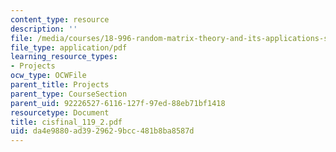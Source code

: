 ```yaml
---
content_type: resource
description: ''
file: /media/courses/18-996-random-matrix-theory-and-its-applications-spring-2004/da4e9880ad3929629bcc481b8ba8587d_cisfinal_119_2.pdf
file_type: application/pdf
learning_resource_types:
- Projects
ocw_type: OCWFile
parent_title: Projects
parent_type: CourseSection
parent_uid: 92226527-6116-127f-97ed-88eb71bf1418
resourcetype: Document
title: cisfinal_119_2.pdf
uid: da4e9880-ad39-2962-9bcc-481b8ba8587d
---
```

